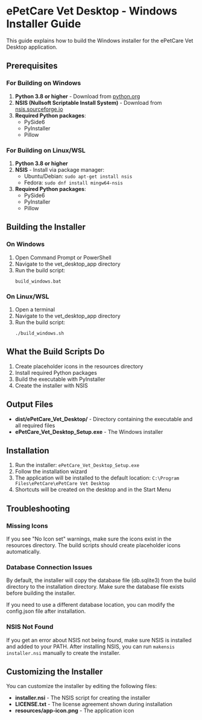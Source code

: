 # ePetCare Vet Desktop - Windows Installer Guide

This guide explains how to build the Windows installer for the ePetCare Vet Desktop application.

## Prerequisites

### For Building on Windows

1. **Python 3.8 or higher** - Download from [python.org](https://www.python.org/downloads/)
2. **NSIS (Nullsoft Scriptable Install System)** - Download from [nsis.sourceforge.io](https://nsis.sourceforge.io/Download)
3. **Required Python packages**:
   - PySide6
   - PyInstaller
   - Pillow

### For Building on Linux/WSL

1. **Python 3.8 or higher**
2. **NSIS** - Install via package manager:
   - Ubuntu/Debian: `sudo apt-get install nsis`
   - Fedora: `sudo dnf install mingw64-nsis`
3. **Required Python packages**:
   - PySide6
   - PyInstaller
   - Pillow

## Building the Installer

### On Windows

1. Open Command Prompt or PowerShell
2. Navigate to the vet_desktop_app directory
3. Run the build script:
   ```
   build_windows.bat
   ```

### On Linux/WSL

1. Open a terminal
2. Navigate to the vet_desktop_app directory
3. Run the build script:
   ```
   ./build_windows.sh
   ```

## What the Build Scripts Do

1. Create placeholder icons in the resources directory
2. Install required Python packages
3. Build the executable with PyInstaller
4. Create the installer with NSIS

## Output Files

- **dist/ePetCare_Vet_Desktop/** - Directory containing the executable and all required files
- **ePetCare_Vet_Desktop_Setup.exe** - The Windows installer

## Installation

1. Run the installer: `ePetCare_Vet_Desktop_Setup.exe`
2. Follow the installation wizard
3. The application will be installed to the default location: `C:\Program Files\ePetCare\ePetCare Vet Desktop`
4. Shortcuts will be created on the desktop and in the Start Menu

## Troubleshooting

### Missing Icons

If you see "No Icon set" warnings, make sure the icons exist in the resources directory. The build scripts should create placeholder icons automatically.

### Database Connection Issues

By default, the installer will copy the database file (db.sqlite3) from the build directory to the installation directory. Make sure the database file exists before building the installer.

If you need to use a different database location, you can modify the config.json file after installation.

### NSIS Not Found

If you get an error about NSIS not being found, make sure NSIS is installed and added to your PATH. After installing NSIS, you can run `makensis installer.nsi` manually to create the installer.

## Customizing the Installer

You can customize the installer by editing the following files:

- **installer.nsi** - The NSIS script for creating the installer
- **LICENSE.txt** - The license agreement shown during installation
- **resources/app-icon.png** - The application icon
